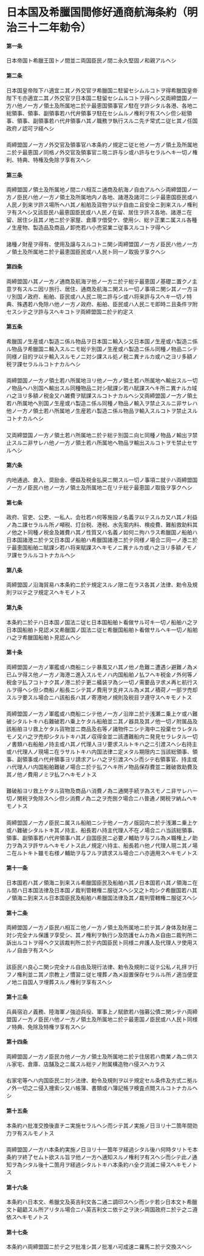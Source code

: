 # 日本国及希臘国間修好通商航海条約（明治三十二年勅令）
#### 第一条
日本帝国ト希臘王国トノ間並ニ両国臣民ノ間ニ永久堅固ノ和親アルヘシ
#### 第二条
日本国皇帝陛下ハ適宜ニ其ノ外交官ヲ希臘国ニ駐留セシムルコトヲ得希臘国皇帝陛下モ亦適宜ニ其ノ外交官ヲ日本国ニ駐留セシムルコトヲ得ヘシ又両締盟国ノ一方ハ他ノ一方ノ領土及所属地ニ於テ最恵国領事官ノ駐在ヲ許シタル各港、各地ニ総領事、領事、副領事若ハ代弁領事ヲ駐在セシムルノ権利ヲ有スヘシ但シ総領事、領事、副領事若ハ代弁領事ハ其ノ職務ヲ執行スルニ先チ常式ニ従ヒ其ノ任国政府ノ認可ヲ経ヘシ
##### 
両締盟国ノ一方ノ外交官及領事官ハ本条約ノ規定ニ従ヒ他ノ一方ノ領土及所属地ニ於テ最恵国ノ同格ノ外交官及領事官ニ現ニ許与シ或ハ許与セラルヘキ一切ノ権利、特典、特権及免除ヲ享有スヘシ
#### 第三条
両締盟国ノ領土及所属地ノ間ニハ相互ニ通商及航海ノ自由アルヘシ両締盟国ノ一方ノ臣民ハ他ノ一方ノ領土及所属地内ノ各地、諸港及諸河ニシテ最恵国臣民或ハ人民ノ到来ヲ許ス場所ヘハ其ノ船舶及貨物ヲ以テ自由ニ且安全ニ到来スルノ権利ヲ有スヘシ又該臣民ハ最恵国臣民或ハ人民ノ在留、居住ヲ許ス各地、諸港ニ在留、居住シ且其ノ地ニ於テ家屋、倉庫ヲ借受ケ、使用シ、総テ正業ニ属スル各種ノ生産物、製造品及商品ノ卸売若ハ小売営業ニ従事スルコトヲ得ヘシ
##### 
諸種ノ財産ヲ得有、使用及譲与スルコトニ関シ両締盟国ノ一方ノ臣民ハ他ノ一方ノ領土及所属地ニ於テ最恵国臣民或ハ人民ト同一ノ取扱ヲ享クヘシ
#### 第四条
両締盟国ハ其ノ一方ノ通商及航海ヲ他ノ一方ニ於テ総テ最恵国ノ基礎ニ置クノ主意ヲ有スルニ因リ旅行、居住、通商及航海ニ関スル一切ノ事項ニ関シ其ノ一方ヨリ別国ノ政府、船舶、臣民或ハ人民ニ現ニ許与シ或ハ将来許与スヘキ一切ノ特典、殊遇若ハ免除ハ他ノ一方ノ政府、船舶、臣民或ハ人民ニモ即時ニ且条件ヲ附セスシテ之ヲ許与スヘキコトヲ両締盟国ニ於テ約定ス
#### 第五条
希臘国ノ生産或ハ製造ニ係ル物品ヲ日本国ニ輸入シ又日本国ノ生産或ハ製造ニ係ル物品ヲ希臘国ニ輸入スルニモ総テ別国ノ生産或ハ製造ニ係ル同種ノ物品ニシテ同様ノ目的ヲ以テ輸入スルモノニ対シ課スル処ノ税ニ異ナルカ或ハ之ヨリ多額ノ税ヲ課セラルルコトナカルヘシ
##### 
両締盟国ノ一方ノ領土若ハ所属地ヨリ他ノ一方ノ領土若ハ所属地ヘ輸出スル一切ノ物品ヘハ別国ヘ輸出スル同種物品ニ対シ賦課シ若ハ賦課スヘキ所ニ異ナルカ域ハ之ヨリ多額ノ税金又ハ雑費ヲ賦課スルコトナカルヘシ又両締盟国ノ一方ノ領土若ハ所属地ヘ別国ノ生産或ハ製造ニ係ル同種ノ物品ノ輸入ヲ禁止スルニ非サレハ他ノ一方ノ領土若ハ所属地ノ生産若ハ製造ニ係ル物品ヲ輸入スルコトヲ禁止スルコトナカルヘシ
##### 
又両締盟国ノ一方ノ領土若ハ所属地ニ於テ総テ別国ニ向ヒ同種ノ物品ノ輸出ヲ禁止スルニ非サレハ他ノ一方ノ領土若ハ所属地ヘ物品ヲ輸出スルコトヲモ禁止セサルヘシ
#### 第六条
内地通過、倉入、奨励金、便益及税金払戻ニ関スル一切ノ事項ニ就テハ両締盟国ノ一方ノ臣民ハ他ノ一方ノ領土及所属地ニ在リテ総テ最恵国ノ取扱ヲ享クヘシ
#### 第七条
政府、官吏、公吏、一私人、会社若ハ何等施設ノ名義ヲ以テスルカ又ハ其ノ利益ノ為ニ課セラルル所ノ噸税、灯台税、港税、水先案内料、検疫費、難船救助料其ノ他之ト同種ノ税金及雑費ハ其ノ性質又ハ名義ノ如何ニ拘ハラス希臘国ノ船舶ハ日本国諸港ニ於テ又日本国ノ船舶ハ希臘国諸港ニ於テ同様ノ場合ニ同一ノ港ニ於テ最恵国船舶ニ賦課シ若ハ将来賦課スヘキモノニ異ナルカ或ハ之ヨリ多額ノモノヲ課セラルルコトナカルヘシ
#### 第八条
両締盟国ノ沿海貿易ハ本条約ニ於テ規定スルノ限ニ在ラス各其ノ法律、勅令及規則ヲ以テ之ヲ規定スヘキモノトス
#### 第九条
本条約ニ於テハ日本国ノ国法ニ従ヒ日本国船舶ト看做サル可キ一切ノ船舶ハ之ヲ日本国船舶ト見認メ又希臘国ノ国法ニ従ヒ希臘国船舶ト看做サルヘキ一切ノ船舶ハ之ヲ希臘国船舶ト見認ムヘシ
#### 第十条
両締盟国ノ一方ノ軍艦或ハ商船ニシテ暴風又ハ其ノ他ノ危難ニ遭遇シ避難ノ為メ已ムヲ得ス他ノ一方ノ海港ニ進入スルモノハ内国船舶ノ払フヘキ税金ノ外何等ノ税金ヲ払フコトナク其ノ港ニ於テ更ニ艤装ヲ為シ一切ノ需要品ヲ求メ再ヒ航行スルヲ得ヘシ但シ商船ノ船長ニシテ其ノ費用ヲ支弁スル為メ其ノ積荷ノ一部ヲ売却スルヲ要スル場合ニハ該船長ハ其ノ寄港地ノ規則及税目ヲ遵守スヘキモノトス
##### 
両締盟国ノ一方ノ軍艦或ハ商船ニシテ他ノ一方ノ沿岸ニ於テ浅瀬ニ乗上ケ或ハ難破シタルトキハ右難破若ハ乗上ケタル船舶並ニ其ノ器具及其ノ他一切ノ附属品及該船舶ヨリ救上ケタル貨物並ニ商品及右等ノ諸物件ニシテ海中ニ投棄セラレタルモノ又ハ之ヲ売却シタルトキハ其ノ収得金並ニ該遭難船内ニ発見セラレタル一切ノ書類ハ右船舶ノ持主或ハ其ノ代理人ヨリ要求スルトキハ之ニ引渡スヘシ右持主或ハ代理人ノ現場ニ在ラサルトキハ内国法律ニ定メタル期限内ニ当該総領事、領事、副領事或ハ代弁領事ヨリ請求アレハ之ヲ引渡スヘシ而シテ右領事官、持主或ハ代理人ハ内国船舶難破ノ場合ニ於テ払フヘキ所ノ物品保存費並ニ難破救助費及其ノ他ノ費用ノミヲ払フヘキモノトス
##### 
難破船ヨリ救上ケタル貨物及商品ハ消費ノ為ニ通関手続ヲ為スモノニ非サレハ一切ノ関税ヲ免除スヘシ但シ消費ノ為ニ之ヲ売捌ク場合ニハ普通ノ関税ヲ納ムヘキモノトス
##### 
両締盟国ノ一方ノ臣民ニ属スル船舶ニシテ他ノ一方ノ版図内ニ於テ浅瀬ニ乗上ケ或ハ難破シタルトキ其ノ持主、船長若ハ持主代理人不在ノ場合ニハ当該総領事、領事、副領事若ハ代弁領事ハ其ノ自国臣民ニ必要ノ輔助ヲ与フル為メ職権上ノ助力ヲ為スヲ許サルヘキモノトス此ノ規定ハ持主、船長若ハ他ノ代理人現ニ其ノ場ニ在ルトキト雖モ右様ノ輔助ヲ与フルヲ請求スル場合ニハ亦適用スヘキモノトス
#### 第十一条
日本国若ハ其ノ領海ニ到来スル希臘国臣民及船舶ハ其ノ日本国若ハ其ノ領海ニ在ル間ハ日本国法律及日本国ノ裁判管轄権ニ服従スヘシ又之ト均シク希臘国若ハ其ノ領海ニ到来スル日本国臣民及船舶ハ希臘国法律及其ノ裁判管轄権ニ服従スヘシ
#### 第十二条
両締盟国ノ一方ノ臣民ハ相互ニ他ノ一方ノ領土及所属地ニ於テ其ノ身体及財産ニ対シ完全ナル保護ヲ享受シ、其ノ権利ヲ執行シ及防護セムカ為メ自由ニ裁判所ニ訴出ルコトヲ得ヘク又該裁判所ニ於テ内国臣民ト同様ニ弁護人及代理人ヲ使用スルノ自由ヲ有スヘシ
##### 
該臣民ハ良心ニ関シ完全ナル自由及現行法律、勅令及規則ニ従テ公私ノ礼拝ヲ行フノ権利並ニ其ノ宗教上ノ慣習ニ従ヒ埋葬ノ為メ設置保存セラルル所ノ適当便宜ノ地ニ自国人ヲ埋葬スルノ権利ヲ享有スヘシ
#### 第十三条
兵員宿泊ノ義務、陸海軍ノ強迫兵役、軍事上ノ賦歛若ハ強募公債ニ関シテハ両締盟国ノ一方ノ臣民ハ他ノ一方ノ領土及所属地ニ於テ最恵国ノ臣民或ハ人民ト同様ノ特典、免除及特権ヲ享有スヘシ
#### 第十四条
両締盟国ノ一方ノ臣民カ他ノ一方ノ領土及所属地ニ於テ住居若ハ商業ノ為ニ供スル家宅、倉庫、店舗及之ニ属スル総テノ附属構造物ハ侵スヘカラス
##### 
右家宅等ヘハ内国臣民ニ対シ法律、勅令及規則ヲ以テ規定セル条件及方式ニ拠ルノ外一切之ニ侵入捜索シ又ハ帳簿、書類或ハ簿記帳ヲ検査点閲スルコトナカルヘシ
#### 第十五条
本条約ハ批准交換後直チニ実施セラルヘシ而シテ其ノ実施ノ日ヨリ十二箇年間効力ヲ有スルモノトス
##### 
両締盟国ノ一方ハ本条約実施ノ日ヨリ十一箇年ヲ経過シタル後ハ何時タリトモ本条約ヲ終了セムト欲スル旨ヲ他ノ一方ヘ通知スルノ権利ヲ有スヘシ而シテ此ノ通知ヲ為シタル後十二箇月ヲ経過シタルトキハ本条約ハ全ク消滅ニ帰スヘキモノトス
#### 第十六条
本条約ハ日本文、希臘文及英吉利文各二通ニ調印スヘシ而シテ若シ日本文ト希臘文ト齟齬スル所アリタル場合ニハ英吉利文ニ依テ之ヲ決シ両国政府ニ於テ之ニ遵依スヘキモノトス
#### 第十七条
本条約ハ両締盟国ニ於テ之ヲ批准シ其ノ批准ハ可成速ニ羅馬ニ於テ交換スヘシ
